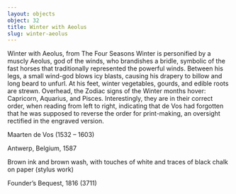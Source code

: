```yaml
---
layout: objects
object: 32
title: Winter with Aeolus
slug: winter-aeolus
---
```

Winter with Aeolus,  from The Four Seasons  Winter is personified by a muscly Aeolus, god of the winds, who brandishes a bridle, symbolic of the fast horses that traditionally represented the powerful winds. Between his legs, a small wind-god blows icy blasts, causing his drapery to billow and long beard to unfurl. At his feet, winter vegetables, gourds, and edible roots  are strewn. Overhead, the Zodiac signs of the  Winter months hover: Capricorn, Aquarius, and Pisces. Interestingly, they are in their correct order, when reading from left to right, indicating that de Vos had forgotten that he was supposed to reverse the order for print-making, an oversight rectified in the engraved version.

Maarten de Vos (1532 – 1603)  

Antwerp, Belgium, 1587  

Brown ink and brown wash, with touches of white and traces of black chalk on paper (stylus work)  

Founder’s Bequest, 1816 (3711)
